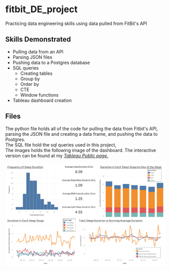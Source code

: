 # fitbit_DE_project
Practicing data engineering skills using data pulled from FitBit's API

## Skills Demonstrated
- Pulling data from an API
- Parsing JSON files
- Pushing data to a Postgres database
- SQL queries
  - Creating tables
  - Group by
  - Order by
  - CTE
  - Window functions
- Tableau dashboard creation 

## Files
The python file holds all of the code for pulling the data from Fitbit's API, parsing the JSON file and creating a data frame, and pushing the data to Postgres.<br>
The SQL file hold the sql queries used in this project, <br>
The images holds the following image of the dashboard. The interactive version can be found at my *[Tableau Public page.](https://public.tableau.com/app/profile/sarah4232/viz/Fitbit_API_dashboard/Dashboard1?publish=yes)*

![My Image](images/Dashboard_sleep_fitbit.png)
